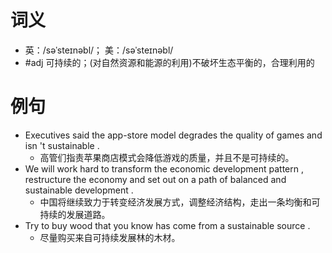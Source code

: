 # 词义
- 英：/səˈsteɪnəbl/； 美：/səˈsteɪnəbl/
- #adj 可持续的；(对自然资源和能源的利用)不破坏生态平衡的，合理利用的
# 例句
- Executives said the app-store model degrades the quality of games and isn 't sustainable .
	- 高管们指责苹果商店模式会降低游戏的质量，并且不是可持续的。
- We will work hard to transform the economic development pattern , restructure the economy and set out on a path of balanced and sustainable development .
	- 中国将继续致力于转变经济发展方式，调整经济结构，走出一条均衡和可持续的发展道路。
- Try to buy wood that you know has come from a sustainable source .
	- 尽量购买来自可持续发展林的木材。

